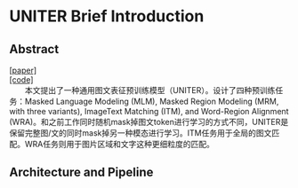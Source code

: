 # UNITER Brief Introduction
## Abstract
[[paper]](https://arxiv.org/abs/1909.11740)<br/>
[[code]](https://github.com/ChenRocks/UNITER)<br/>
&emsp;&emsp;本文提出了一种通用图文表征预训练模型（UNITER）。设计了四种预训练任务：Masked Language Modeling
(MLM), Masked Region Modeling (MRM, with three variants), ImageText Matching (ITM), and Word-Region Alignment (WRA)。和之前工作同时随机mask掉图文token进行学习的方式不同，UNITER是保留完整图/文的同时mask掉另一种模态进行学习。ITM任务用于全局的图文匹配。WRA任务则用于图片区域和文字这种更细粒度的匹配。
## Architecture and Pipeline

